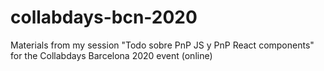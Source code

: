 # collabdays-bcn-2020
Materials from my session "Todo sobre PnP JS y PnP React components" for the Collabdays Barcelona 2020 event (online)

